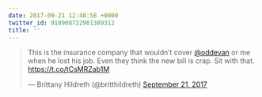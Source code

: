 ```yaml
---
date: 2017-09-21 12:48:58 +0000
twitter_id: 910908722901389312
title: ''
---
```


<blockquote class="twitter-tweet"><p lang="en" dir="ltr">This is the insurance company that wouldn’t cover <a href="https://twitter.com/oddEvan?ref_src=twsrc%5Etfw">@oddevan</a> or me when he lost his job. Even they think the new bill is crap. Sit with that. <a href="https://t.co/tCsMRZab1M">https://t.co/tCsMRZab1M</a></p>&mdash; Brittany Hildreth (@britthildreth) <a href="https://twitter.com/britthildreth/status/910908670959083520?ref_src=twsrc%5Etfw">September 21, 2017</a></blockquote>
<script async src="https://platform.twitter.com/widgets.js" charset="utf-8"></script>
